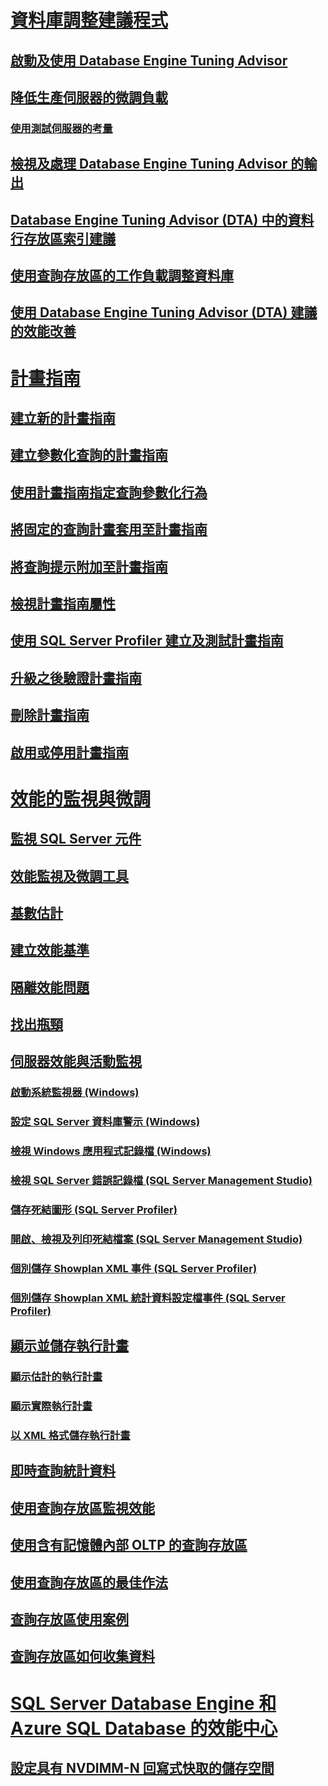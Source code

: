 # [資料庫調整建議程式](database-engine-tuning-advisor.md)  
## [啟動及使用 Database Engine Tuning Advisor](start-and-use-the-database-engine-tuning-advisor.md)  
## [降低生產伺服器的微調負載](reduce-the-production-server-tuning-load.md)  
### [使用測試伺服器的考量](considerations-for-using-test-servers.md)  
## [檢視及處理 Database Engine Tuning Advisor 的輸出](view-and-work-with-the-output-from-the-database-engine-tuning-advisor.md)  
## [Database Engine Tuning Advisor (DTA) 中的資料行存放區索引建議](columnstore-index-recommendations-in-database-engine-tuning-advisor-dta.md)  
## [使用查詢存放區的工作負載調整資料庫](tuning-database-using-workload-from-query-store.md)  
## [使用 Database Engine Tuning Advisor (DTA) 建議的效能改善](performance-improvements-using-dta-recommendations.md)  
# [計畫指南](plan-guides.md)  
## [建立新的計畫指南](create-a-new-plan-guide.md)  
## [建立參數化查詢的計畫指南](create-a-plan-guide-for-parameterized-queries.md)  
## [使用計畫指南指定查詢參數化行為](specify-query-parameterization-behavior-by-using-plan-guides.md)  
## [將固定的查詢計畫套用至計畫指南](apply-a-fixed-query-plan-to-a-plan-guide.md)  
## [將查詢提示附加至計畫指南](attach-query-hints-to-a-plan-guide.md)  
## [檢視計畫指南屬性](view-plan-guide-properties.md)  
## [使用 SQL Server Profiler 建立及測試計畫指南](use-sql-server-profiler-to-create-and-test-plan-guides.md)  
## [升級之後驗證計畫指南](validate-plan-guides-after-upgrade.md)  
## [刪除計畫指南](delete-a-plan-guide.md)  
## [啟用或停用計畫指南](enable-or-disable-a-plan-guide.md)  
# [效能的監視與微調](monitor-and-tune-for-performance.md)  
## [監視 SQL Server 元件](monitor-sql-server-components.md)  
## [效能監視及微調工具](performance-monitoring-and-tuning-tools.md)  
## [基數估計](cardinality-estimation-sql-server.md)  
## [建立效能基準](establish-a-performance-baseline.md)  
## [隔離效能問題](isolate-performance-problems.md)  
## [找出瓶頸](identify-bottlenecks.md)  
## [伺服器效能與活動監視](server-performance-and-activity-monitoring.md)  
### [啟動系統監視器 (Windows)](start-system-monitor-windows.md)  
### [設定 SQL Server 資料庫警示 (Windows)](set-up-a-sql-server-database-alert-windows.md)  
### [檢視 Windows 應用程式記錄檔 (Windows)](view-the-windows-application-log-windows-10.md)  
### [檢視 SQL Server 錯誤記錄檔 (SQL Server Management Studio)](view-the-sql-server-error-log-sql-server-management-studio.md)  
### [儲存死結圖形 (SQL Server Profiler)](save-deadlock-graphs-sql-server-profiler.md)  
### [開啟、檢視及列印死結檔案 (SQL Server Management Studio)](open-view-and-print-a-deadlock-file-sql-server-management-studio.md)  
### [個別儲存 Showplan XML 事件 (SQL Server Profiler)](save-showplan-xml-events-separately-sql-server-profiler.md)  
### [個別儲存 Showplan XML 統計資料設定檔事件 (SQL Server Profiler)](save-showplan-xml-statistics-profile-events-separately-sql-server-profiler.md)  
## [顯示並儲存執行計畫](display-and-save-execution-plans.md)  
### [顯示估計的執行計畫](display-the-estimated-execution-plan.md)  
### [顯示實際執行計畫](display-an-actual-execution-plan.md)  
### [以 XML 格式儲存執行計畫](save-an-execution-plan-in-xml-format.md)  
## [即時查詢統計資料](live-query-statistics.md)  
## [使用查詢存放區監視效能](monitoring-performance-by-using-the-query-store.md)  
## [使用含有記憶體內部 OLTP 的查詢存放區](using-the-query-store-with-in-memory-oltp.md)  
## [使用查詢存放區的最佳作法](best-practice-with-the-query-store.md)  
## [查詢存放區使用案例](query-store-usage-scenarios.md)  
## [查詢存放區如何收集資料](how-query-store-collects-data.md)  
# [SQL Server Database Engine 和 Azure SQL Database 的效能中心](performance-center-for-sql-server-database-engine-and-azure-sql-database.md)  
## [設定具有 NVDIMM-N 回寫式快取的儲存空間](configuring-storage-spaces-with-a-nvdimm-n-write-back-cache.md)  
